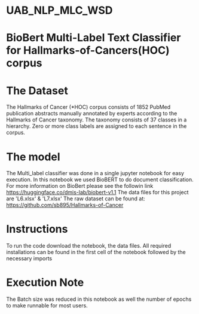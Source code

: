 # UAB_NLP_MLC_WSD


# BioBert Multi-Label Text Classifier for Hallmarks-of-Cancers(HOC) corpus
# The Dataset
The Hallmarks of Cancer  (*HOC) corpus consists of 1852 PubMed publication abstracts manually annotated by experts according to the Hallmarks of Cancer taxonomy. The taxonomy consists of 37 classes in a hierarchy. Zero or more class labels are assigned to each sentence in the corpus.
# The model
The Multi_label classifier was done in a single jupyter notebook for easy execution.
In this notebook we used BioBERT to do document classification. For more information on BioBert please see the followin link https://huggingface.co/dmis-lab/biobert-v1.1
The data files for this project are 'L6.xlsx' & 'L7.xlsx'
The raw dataset can be found at: https://github.com/sb895/Hallmarks-of-Cancer
# Instructions
To run the code download the notebook, the data files. 
All required installations can be found in the first cell of the notebook followed by the necessary imports

# Execution Note
The Batch size was reduced in this notebook as well the number of epochs to make runnable for most users. 
